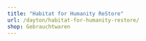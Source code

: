 ```yaml
---
title: "Habitat for Humanity ReStore"
url: /dayton/habitat-for-humanity-restore/
shop: Gebrauchtwaren
---
```

